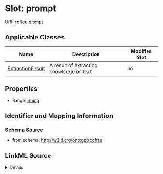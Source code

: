 # Slot: prompt

URI: [coffee:prompt](http://w3id.org/ontogpt/coffee/prompt)



<!-- no inheritance hierarchy -->




## Applicable Classes

| Name | Description | Modifies Slot |
| --- | --- | --- |
[ExtractionResult](ExtractionResult.md) | A result of extracting knowledge on text |  no  |







## Properties

* Range: [String](String.md)





## Identifier and Mapping Information







### Schema Source


* from schema: http://w3id.org/ontogpt/coffee




## LinkML Source

<details>
```yaml
name: prompt
from_schema: http://w3id.org/ontogpt/coffee
rank: 1000
alias: prompt
owner: ExtractionResult
domain_of:
- ExtractionResult
range: string

```
</details>